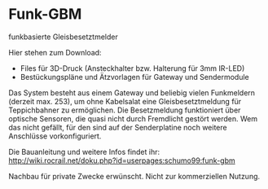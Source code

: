 # Funk-GBM
funkbasierte Gleisbesetztmelder

Hier stehen zum Download:
- Files für 3D-Druck (Ansteckhalter bzw. Halterung für 3mm IR-LED)
- Bestückungspläne und Ätzvorlagen für Gateway und Sendermodule

Das System besteht aus einem Gateway und beliebig vielen Funkmeldern (derzeit max. 253), um ohne Kabelsalat eine Gleisbesetztmeldung für Teppichbahner zu ermöglichen. Die Besetzmeldung funktioniert über optische Sensoren, die quasi nicht durch Fremdlicht gestört werden. Wem das nicht gefällt, für den sind auf der Senderplatine noch weitere Anschlüsse vorkonfiguriert. 

Die Bauanleitung und weitere Infos findet ihr:
http://wiki.rocrail.net/doku.php?id=userpages:schumo99:funk-gbm

Nachbau für private Zwecke erwünscht. Nicht zur kommerziellen Nutzung.

